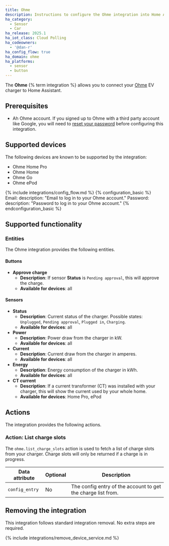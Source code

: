 ```yaml
---
title: Ohme
description: Instructions to configure the Ohme integration into Home Assistant.
ha_category:
  - Sensor
  - Car
ha_release: 2025.1
ha_iot_class: Cloud Polling
ha_codeowners:
  - '@dan-r'
ha_config_flow: true
ha_domain: ohme
ha_platforms:
  - sensor
  - button
---
```


The **Ohme** {% term integration %} allows you to connect your [Ohme](https://ohme-ev.com/) EV charger to Home Assistant.


## Prerequisites

- Ah Ohme account. If you signed up to Ohme with a third party account like Google, you will need to [reset your password](https://api.ohme.io/fleet/index.html#/authentication/forgotten-password) before configuring this integration.


## Supported devices

The following devices are known to be supported by the integration:
- Ohme Home Pro
- Ohme Home
- Ohme Go
- Ohme ePod


{% include integrations/config_flow.md %}
{% configuration_basic %}
Email:
    description: "Email to log in to your Ohme account."
Password:
    description: "Password to log in to your Ohme account."
{% endconfiguration_basic %}


## Supported functionality

### Entities

The Ohme integration provides the following entities.

#### Buttons

- **Approve charge**
  - **Description**: If sensor **Status** is `Pending approval`, this will approve the charge.
  - **Available for devices**: all

#### Sensors

- **Status**
  - **Description**: Current status of the charger. Possible states: `Unplugged`, `Pending approval`, `Plugged in`, `Charging`.
  - **Available for devices**: all
- **Power**
  - **Description**: Power draw from the charger in kW.
  - **Available for devices**: all
- **Current**
  - **Description**: Current draw from the charger in amperes.
  - **Available for devices**: all
- **Energy**
  - **Description**: Energy consumption of the charger in kWh.
  - **Available for devices**: all
- **CT current**
  - **Description**: If a current transformer (CT) was installed with your charger, this will show the current used by your whole home.
  - **Available for devices**: Home Pro, ePod

## Actions

The integration provides the following actions.

### Action: List charge slots

The `ohme.list_charge_slots` action is used to fetch a list of charge slots from your charger. Charge slots will only be returned if a charge is in progress.

| Data attribute         | Optional | Description                                                  |
|------------------------|----------|--------------------------------------------------------------|
| `config_entry`         | No       | The config entry of the account to get the charge list from. |


## Removing the integration

This integration follows standard integration removal. No extra steps are required.

{% include integrations/remove_device_service.md %}
